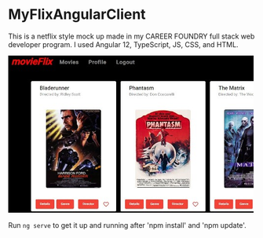 # MyFlixAngularClient
This is a netflix style mock up made in my CAREER FOUNDRY full stack web developer program.  I used Angular 12, TypeScript, JS, CSS, and HTML.


<img src="https://github.com/Jazzyspoon/myFlix-Angular-client/blob/master/angularmovieflix.JPG"></img>

Run `ng serve` to get it up and running after 'npm install' and 'npm update'.

